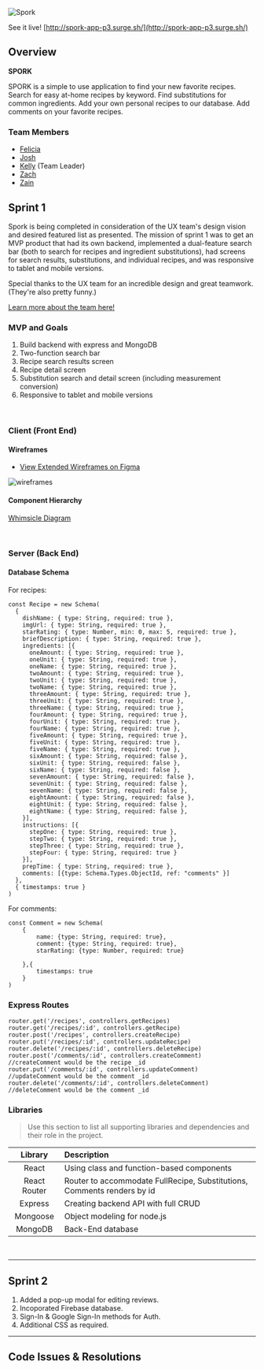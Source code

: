 ![Spork](https://i.imgur.com/C8yDrQM.png)


See it live! [http://spork-app-p3.surge.sh/](http://spork-app-p3.surge.sh/)



## Overview

**SPORK**

SPORK is a simple to use application to find your new favorite recipes. Search for easy at-home recipes by keyword. Find substitutions for common ingredients. Add your own personal recipes to our database. Add comments on your favorite recipes.

### Team Members

- [Felicia](https://github.com/felicia-csolak)
- [Josh](https://github.com/rizekj12)
- [Kelly](https://github.com/kellymakesstuff) (Team Leader)
- [Zach](https://github.com/zoobieloo88)
- [Zain](https://github.com/zainsattar18)


## Sprint 1

Spork is being completed in consideration of the UX team's design vision and desired featured list as presented. The mission of sprint 1 was to get an MVP product that had its own backend, implemented a dual-feature search bar (both to search for recipes and ingredient substitutions), had screens for search results, substitutions, and individual recipes, and was responsive to tablet and mobile versions. 

Special thanks to the UX team for an incredible design and great teamwork. (They're also pretty funny.)

[Learn more about the team here!](http://spork-app.surge.sh/about)


### MVP and Goals


1. Build backend with express and MongoDB
2. Two-function search bar
3. Recipe search results screen
4. Recipe detail screen
5. Substitution search and detail screen (including measurement conversion)
6. Responsive to tablet and mobile versions

<br>

### Client (Front End)

#### Wireframes

- [View Extended Wireframes on Figma](https://www.figma.com/file/hMdGIyJqlrRW0IC76TyCpm/U3-P3?node-id=0%3A1)

![wireframes](https://i.imgur.com/xAnw5oL.png)


#### Component Hierarchy

[Whimsicle Diagram](https://whimsical.com/9x14YF8QAC2EZWK9V22hWV)

<br>

### Server (Back End)

#### Database Schema

For recipes:
```
const Recipe = new Schema(
  {
    dishName: { type: String, required: true },
    imgUrl: { type: String, required: true },
    starRating: { type: Number, min: 0, max: 5, required: true },
    briefDescription: { type: String, required: true },
    ingredients: [{
      oneAmount: { type: String, required: true },
      oneUnit: { type: String, required: true },
      oneName: { type: String, required: true },
      twoAmount: { type: String, required: true },
      twoUnit: { type: String, required: true },
      twoName: { type: String, required: true },
      threeAmount: { type: String, required: true },
      threeUnit: { type: String, required: true },
      threeName: { type: String, required: true },
      fourAmount: { type: String, required: true },
      fourUnit: { type: String, required: true },
      fourName: { type: String, required: true },
      fiveAmount: { type: String, required: true },
      fiveUnit: { type: String, required: true },
      fiveName: { type: String, required: true },
      sixAmount: { type: String, required: false },
      sixUnit: { type: String, required: false },
      sixName: { type: String, required: false },
      sevenAmount: { type: String, required: false },
      sevenUnit: { type: String, required: false },
      sevenName: { type: String, required: false },
      eightAmount: { type: String, required: false },
      eightUnit: { type: String, required: false },
      eightName: { type: String, required: false },
    }],
    instructions: [{
      stepOne: { type: String, required: true },
      stepTwo: { type: String, required: true },
      stepThree: { type: String, required: true },
      stepFour: { type: String, required: true }
    }],
    prepTime: { type: String, required: true },
    comments: [{type: Schema.Types.ObjectId, ref: "comments" }]
  },
  { timestamps: true }
)

```

For comments:
```
const Comment = new Schema(
    {
        name: {type: String, required: true},
        comment: {type: String, required: true},
        starRating: {type: Number, required: true}

    },{
        timestamps: true
    }
)
```

### Express Routes

```
router.get('/recipes', controllers.getRecipes)
router.get('/recipes/:id', controllers.getRecipe)
router.post('/recipes', controllers.createRecipe)
router.put('/recipes/:id', controllers.updateRecipe)
router.delete('/recipes/:id', controllers.deleteRecipe)
router.post('/comments/:id', controllers.createComment)
//createComment would be the recipe _id
router.put('/comments/:id', controllers.updateComment)
//updateComment would be the comment _id
router.delete('/comments/:id', controllers.deleteComment)
//deleteComment would be the comment _id
```

### Libraries

> Use this section to list all supporting libraries and dependencies and their role in the project.

|    Library     | Description                                |
| :------------: | :----------------------------------------- |
|     React      | Using class and function-based components |
|  React Router  | Router to accommodate FullRecipe, Substitutions, Comments renders by id |
|    Express     | Creating backend API with full CRUD|
|    Mongoose    | Object modeling for node.js |
|   MongoDB        | Back-End database |

<br>

***

## Sprint 2

1. Added a pop-up modal for editing reviews.   
2. Incoporated Firebase database.
3. Sign-In & Google Sign-In methods for Auth. 
4. Additional CSS as required. 


***

## Code Issues & Resolutions





